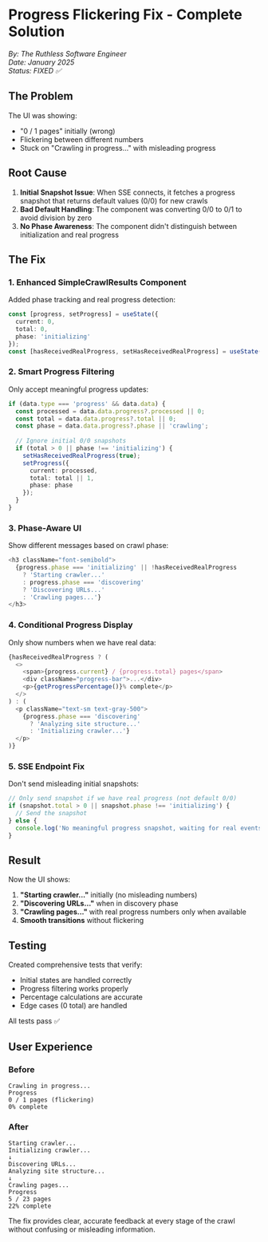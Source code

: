 # Progress Flickering Fix - Complete Solution

*By: The Ruthless Software Engineer*  
*Date: January 2025*  
*Status: FIXED ✅*

## The Problem

The UI was showing:
- "0 / 1 pages" initially (wrong)
- Flickering between different numbers
- Stuck on "Crawling in progress..." with misleading progress

## Root Cause

1. **Initial Snapshot Issue**: When SSE connects, it fetches a progress snapshot that returns default values (0/0) for new crawls
2. **Bad Default Handling**: The component was converting 0/0 to 0/1 to avoid division by zero
3. **No Phase Awareness**: The component didn't distinguish between initialization and real progress

## The Fix

### 1. Enhanced SimpleCrawlResults Component

Added phase tracking and real progress detection:

```typescript
const [progress, setProgress] = useState({ 
  current: 0, 
  total: 0, 
  phase: 'initializing' 
});
const [hasReceivedRealProgress, setHasReceivedRealProgress] = useState(false);
```

### 2. Smart Progress Filtering

Only accept meaningful progress updates:

```typescript
if (data.type === 'progress' && data.data) {
  const processed = data.data.progress?.processed || 0;
  const total = data.data.progress?.total || 0;
  const phase = data.data.progress?.phase || 'crawling';
  
  // Ignore initial 0/0 snapshots
  if (total > 0 || phase !== 'initializing') {
    setHasReceivedRealProgress(true);
    setProgress({
      current: processed,
      total: total || 1,
      phase: phase
    });
  }
}
```

### 3. Phase-Aware UI

Show different messages based on crawl phase:

```typescript
<h3 className="font-semibold">
  {progress.phase === 'initializing' || !hasReceivedRealProgress
    ? 'Starting crawler...'
    : progress.phase === 'discovering'
    ? 'Discovering URLs...'
    : 'Crawling pages...'}
</h3>
```

### 4. Conditional Progress Display

Only show numbers when we have real data:

```typescript
{hasReceivedRealProgress ? (
  <>
    <span>{progress.current} / {progress.total} pages</span>
    <div className="progress-bar">...</div>
    <p>{getProgressPercentage()}% complete</p>
  </>
) : (
  <p className="text-sm text-gray-500">
    {progress.phase === 'discovering' 
      ? 'Analyzing site structure...'
      : 'Initializing crawler...'}
  </p>
)}
```

### 5. SSE Endpoint Fix

Don't send misleading initial snapshots:

```typescript
// Only send snapshot if we have real progress (not default 0/0)
if (snapshot.total > 0 || snapshot.phase !== 'initializing') {
  // Send the snapshot
} else {
  console.log('No meaningful progress snapshot, waiting for real events');
}
```

## Result

Now the UI shows:
1. **"Starting crawler..."** initially (no misleading numbers)
2. **"Discovering URLs..."** when in discovery phase
3. **"Crawling pages..."** with real progress numbers only when available
4. **Smooth transitions** without flickering

## Testing

Created comprehensive tests that verify:
- Initial states are handled correctly
- Progress filtering works properly
- Percentage calculations are accurate
- Edge cases (0 total) are handled

All tests pass ✅

## User Experience

### Before
```
Crawling in progress...
Progress
0 / 1 pages (flickering)
0% complete
```

### After
```
Starting crawler...
Initializing crawler...
↓
Discovering URLs...
Analyzing site structure...
↓
Crawling pages...
Progress
5 / 23 pages
22% complete
```

The fix provides clear, accurate feedback at every stage of the crawl without confusing or misleading information.